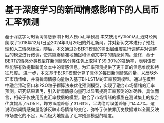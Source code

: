 # 基于深度学习的新闻情感影响下的人民币汇率预测
基于深度学习的新闻情感影响下的人民币汇率预测
本文使用Python从汇通财经网爬取了2018年12月1日至2024年3月26日的外汇新闻，并对新闻文本进行了预处理和人工情感标注。随后，本文通过对BERT模型的输出层维度进行调整并对调整后的模型进行微调，使其能够精准地捕捉和识别文本中的情感倾向。最终，基于BERT的情感分类模型在新闻情感分类任务上取得了89.30%的准确率，表明该模型能够有效提取新闻文本中的情感信息，为汇率预测提供了更丰富的信息维度和特征尺度。
进一步，本文基于BERT模型计算了具体的每日新闻情感向量，以反映外汇市场情绪，并将新闻情感向量融入基于Bi-LSTM的汇率预测模型。通过在模型中融合滑动窗口和PSO粒子群算法来优化预测模型，实现了融合市场情绪的汇率预测。研究结果表明，引入新闻情感向量可以显著提高汇率预测的准确性。具体而言，相较于仅使用历史汇率数据的模型，融合了市场情绪的模型在测试集上的拟合优度提高了5.05%，均方误差降低了31.63%，平均绝对误差降低了14.47%。这说明新闻情感向量能够反映市场情绪的变化，弥补了仅依靠历史数据难以全面反映市场变化的不足，从而极大地提高了汇率预测模型的精度。
